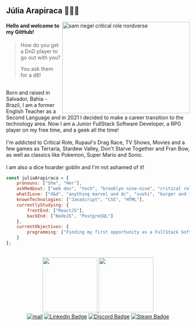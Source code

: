 ## Júlia Arapiraca :peach::rainbow_flag:

<img align="right" width="350" height="250" alt="sam riegel critical role nordverse" src="https://i.giphy.com/media/drx7LzoilPgJwOI44r/giphy.webp">

#### Hello and welcome to my GitHub!

>How do you get a DnD player to go out with you?
>
>You ask them for a d8!


<br>Born and raised in Salvador, Bahia - Brazil, I am a former English Teacher as a Second Language and in 2021 I decided to make a career transition to the technology area. Now I am a Junior FullStack Software Developer, a RPG player on my free time, and a geek all the time! 
<br><br>I'm addicted to Critical Role, Rupaul's Drag Race, TV Shows, Movies and a few games as Terraria, Stardew Valley, Don't Starve Together and Fran Bow, as well as classics like Pokemon, Super Mario and Sonic. 
<br><br>I am also a dice hoarder goblin and I'm not ashamed of it! 

```javascript
const juliaArapiraca = {
    pronouns: ["She", "Her"],
    askMeAbout: ["web dev", "tech", "brooklyn nine-nine", "critical role", "rupaul's drag race", "percy jackson", "taylor swift"],
    whatILove: ["d&d", "anything marvel and dc", "sushi", "burger and fries", "tattoos and piercings", "traveling"],
    knownTechnologies: ["JavaScript", "CSS", "HTML"],
    currentlyStudying: {
        frontEnd: ["ReactJS"],
        backEnd: ["NodeJS", "PostgreSQL"]
    },
    currentObjectives: {
        programming: ["Finding my first opportunity as a FullStack Software Developer"]
    }
};
```
<br>
<div align="center">
   <a href="https://github.com/juliaarapiraca">
<img height="150em" src="https://github-readme-stats.vercel.app/api/top-langs/?username=juliaarapiraca&layout=compact&langs_count=7&theme=jolly"/>
<img height="150em" src="https://github-readme-stats.vercel.app/api?username=juliaarapiraca&show_icons=true&theme=jolly&include_all_commits=true&count_private=true"/><br>
       <a href="mailto:juliaarapiraca@hotmail.com" target="_blank"><img alt="mail" src="https://img.shields.io/badge/Microsoft_Outlook-0078D4?style=for-the-badge&logo=microsoft-outlook&logoColor=white" /></a>
       <a href="https://www.linkedin.com/in/júlia-arapiraca/" target="_blank"><img alt="Linkedin Badge" src="https://img.shields.io/badge/LinkedIn-0077B5?style=for-the-badge&logo=linkedin&logoColor=white" /></a>
       <a href="https://discordapp.com/users/p e a c h#2511" target="_blank"><img alt="Discord Badge" src="https://img.shields.io/badge/Discord-5865F2?style=for-the-badge&logo=discord&logoColor=white" /></a>
       <a href="https://steamcommunity.com/id/peach2511/" target="_blank"><img alt="Steam Badge" src="https://img.shields.io/badge/Steam-000000?style=for-the-badge&logo=steam&logoColor=white)" /></a>   
</div>


